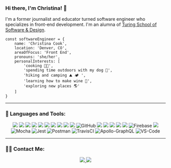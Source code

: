 ### Hi there, I'm Christina! 👋

I'm a former journalist and educator turned software engineer who specializes in front-end development. I'm an alumna of [Turing School of Software & Design](https://turing.io/). 

``` 
const softwareEngineer = {
    name: 'Christina Cook',
    location: 'Denver, CO',
    areaOfFocus: 'Front End',
    pronouns: 'she/her',
    personalInterests: [
        'cooking 👩‍🍳',
        'spending time outdoors with my dog 🐶',
        'hiking and camping ⛰️ 🏕 ',
        'learning how to make wine 🍷',
        'exploring new places 🌎'
    ]
}
```
___

<h3 align="left">🧠  Languages and Tools:</h3>
<p align="center"> 
    <img src="https://img.shields.io/badge/JavaScript-F7DF1E?style=for-the-badge&logo=javascript&logoColor=black"/>
    <img src="https://img.shields.io/badge/React-20232A?style=for-the-badge&logo=react&logoColor=61DAFB"/>
    <img src="https://img.shields.io/badge/Redux-593D88?style=for-the-badge&logo=redux&logoColor=white"/>
    <img src="https://img.shields.io/badge/TypeScript-007ACC?style=for-the-badge&logo=typescript&logoColor=white"/>
    <img src="https://img.shields.io/badge/React_Router-CA4245?style=for-the-badge&logo=react-router&logoColor=white"/>
    <img src="https://img.shields.io/badge/HTML5-E34F26?style=for-the-badge&logo=html5&logoColor=white"/> 
    <img src="https://img.shields.io/badge/CSS3-1572B6?style=for-the-badge&logo=css3&logoColor=white"/>
    <img src="https://img.shields.io/badge/Sass-CC6699?style=for-the-badge&logo=sass&logoColor=white"/>
    <img src="https://img.shields.io/badge/Bootstrap-563D7C?style=for-the-badge&logo=bootstrap&logoColor=white"/>
    <img src="https://img.shields.io/badge/Git-F05032?style=for-the-badge&logo=git&logoColor=white"/>
    <img alt="GitHub" src="https://img.shields.io/badge/github%20-%23121011.svg?&style=for-the-badge&logo=github&logoColor=white"/>
    <img src="https://img.shields.io/badge/Node.js-43853D?style=for-the-badge&logo=node.js&logoColor=white"/>
    <img src="https://img.shields.io/badge/npm-CB3837?style=for-the-badge&logo=npm&logoColor=white"/>
    <img src="https://img.shields.io/badge/Yarn-2C8EBB?style=for-the-badge&logo=yarn&logoColor=white"/>
    <img src="https://img.shields.io/badge/Heroku-430098?style=for-the-badge&logo=heroku&logoColor=white"/>
    <img src="https://img.shields.io/badge/Markdown-000000?style=for-the-badge&logo=markdown&logoColor=white"/>
    <img alt="Firebase" src="https://img.shields.io/badge/firebase%20-%23039BE5.svg?&style=for-the-badge&logo=firebase"/>
    <img src="https://img.shields.io/badge/Cypress-17202C?style=for-the-badge&logo=cypress&logoColor=white"/>
    <img alt="Mocha" src="https://img.shields.io/badge/-mocha-%238D6748?&style=for-the-badge&logo=mocha&logoColor=white"/>
    <img alt="Jest" src="https://img.shields.io/badge/Jest-C21325?style=for-the-badge&logo=jest&logoColor=white"/>
    <img alt="Postman" src="https://img.shields.io/badge/Postman-FF6C37?style=for-the-badge&logo=Postman&logoColor=white"/>
    <img alt="TravisCI" src="https://img.shields.io/badge/travisci%20-%232B2F33.svg?&style=for-the-badge&logo=travis&logoColor=white"/>
    <img alt="Apollo-GraphQL" src="https://img.shields.io/badge/-Apollo%20GraphQL-311C87?style=for-the-badge&logo=apollo-graphql"/>
    <img alt="VS-Code" src="https://img.shields.io/badge/Visual_Studio_Code-0078D4?style=for-the-badge&logo=visual%20studio%20code&logoColor=white"/>
</p>

___

### 👩‍💻  Contact Me:
<p align="center"> 
    <a href="https://www.linkedin.com/in/cookcmc/">
        <img src="https://img.shields.io/badge/LinkedIn-0077B5?style=for-the-badge&logo=linkedin&logoColor=white"/>
    </a>
    <a href="mailto:cmc.cook7@gmail.com">
        <img src="https://img.shields.io/badge/Gmail-D14836?style=for-the-badge&logo=gmail&logoColor=white"/>
    </a>
</p>


<!--
**christina-cook/christina-cook** is a ✨ _special_ ✨ repository because its `README.md` (this file) appears on your GitHub profile.

___

<h3 align="left">🌱  Currently Learning:</h3>

<img alt="TypeScript" src="https://img.shields.io/badge/TypeScript-007ACC?style=for-the-badge&logo=typescript&logoColor=white"/>
<img alt="Redux" src="https://img.shields.io/badge/redux%20-%23593d88.svg?&style=for-the-badge&logo=redux&logoColor=white"/>   

<p align="center"> 
   
</p>

___

I'm a former journalist and educator with a love of learning. I recently graduated from the Front-End Engineering Program at [Turing School of Software & Design](https://turing.io/) and am excited to embark on a new career as a software developer! I enjoy learning new coding languages and frameworks in a collaborative environment and aspire to join a team that values communication, fosters growth, and celebrates inclusion. 

- 🌱 I’m currently learning about Redux!
- 👩‍💻 Pronouns: she/her
- ⚡ Interests outside of coding: 
    - cooking 👩‍🍳
    - spending time outdoors with my dog 🐶
    - hiking ⛰️
    - learning how to make wine 🍷
    - reading magazines 📰
    - exploring new places 🌎
    
Here are some ideas to get you started:

- 🔭 I’m currently working on becoming a software developer through 
- 👯 I’m looking to collaborate on ...
- 🤔 I’m looking for help with ...
- 💬 Ask me about ...
- 📫 How to reach me: ...
- ⚡ Fun fact: ...
-->
